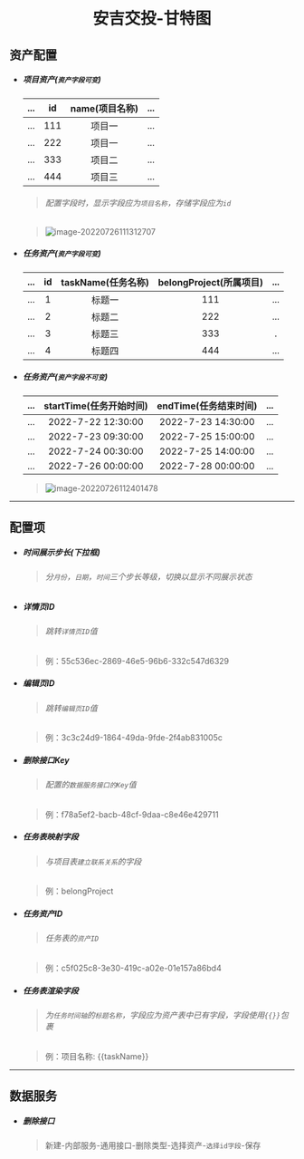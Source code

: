 <h1 align="center">安吉交投-甘特图</h1>

## 资产配置

- ##### 项目资产(`资产字段可变`)

  | ...  |  id  | name(项目名称) | ...  |
  | :--: | :--: | :------------: | :--: |
  | ...  | 111  |     项目一     | ...  |
  | ...  | 222  |     项目一     | ...  |
  | ...  | 333  |     项目二     | ...  |
  | ...  | 444  |     项目三     | ...  |

  > ###### 配置字段时，显示字段应为`项目名称`，存储字段应为`id`

  > ![image-20220726111312707](C:\Users\root\AppData\Roaming\Typora\typora-user-images\image-20220726111312707.png)

  

- ##### 任务资产(`资产字段可变`)

  | ...  |  id  | taskName(任务名称) | belongProject(所属项目) | ...  |
  | :--: | :--: | :----------------: | :---------------------: | :--: |
  | ...  |  1   |       标题一       |           111           | ...  |
  | ...  |  2   |       标题二       |           222           | ...  |
  | ...  |  3   |       标题三       |           333           |  .   |
  | ...  |  4   |       标题四       |           444           | ...  |

  

- ##### 任务资产(`资产字段不可变`)

  | ...  | startTime(任务开始时间) | endTime(任务结束时间) | ...  |
  | :--: | :---------------------: | :-------------------: | :--: |
  | ...  |   2022-7-22 12:30:00    |  2022-7-23 14:30:00   | ...  |
  | ...  |   2022-7-23 09:30:00    |  2022-7-25 15:00:00   | ...  |
  | ...  |   2022-7-24 00:30:00    |  2022-7-25 14:00:00   | ...  |
  | ...  |   2022-7-26 00:00:00    |  2022-7-28 00:00:00   | ...  |

  > ![image-20220726112401478](C:\Users\root\AppData\Roaming\Typora\typora-user-images\image-20220726112401478.png)

------

## 配置项

- ##### 时间展示步长(下拉框)

  > ###### 分`月份`，`日期`，`时间`三个步长等级，切换以显示不同展示状态

- ##### 详情页ID

  > ###### 跳转`详情页ID`值

  > 例：55c536ec-2869-46e5-96b6-332c547d6329

- ##### 编辑页ID

  > ###### 跳转`编辑页ID`值

  > 例：3c3c24d9-1864-49da-9fde-2f4ab831005c

- ##### 删除接口Key

  > ###### 配置的`数据服务接口的Key`值

  > 例：f78a5ef2-bacb-48cf-9daa-c8e46e429711

- ##### 任务表映射字段

  > ###### 与项目表`建立联系关系`的字段

  > 例：belongProject

- ##### 任务资产ID

  > ###### 任务表的`资产ID`

  > 例：c5f025c8-3e30-419c-a02e-01e157a86bd4

- ##### 任务表渲染字段

  > ###### 为`任务时间轴`的`标题名称`，字段应为资产表中已有字段，字段使用`{{}}`包裹

  > 例：项目名称: {{taskName}}

------

## 数据服务

- ##### 删除接口

  > 新建-内部服务-通用接口-删除类型-选择资产-`选择id字段`-保存
